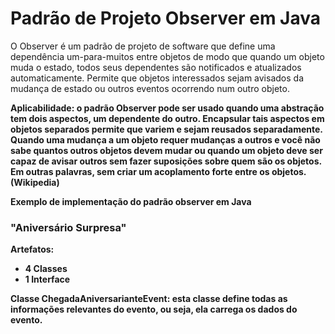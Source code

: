 <h1>Padrão de Projeto Observer em Java</h1>
<p>O Observer é um padrão de projeto de software que define uma dependência um-para-muitos entre objetos de modo que quando um objeto muda o estado, todos seus dependentes são notificados e atualizados automaticamente. Permite que objetos interessados sejam avisados da mudança de estado ou outros eventos ocorrendo num outro objeto.</p>
<p><b>Aplicabilidade:<b> o padrão Observer pode ser usado quando uma abstração tem dois aspectos, um dependente do outro. Encapsular tais aspectos em objetos separados permite que variem e sejam reusados separadamente. Quando uma mudança a um objeto requer mudanças a outros e você não sabe quantos outros objetos devem mudar ou quando um objeto deve ser capaz de avisar outros sem fazer suposições sobre quem são os objetos. Em outras palavras, sem criar um acoplamento forte entre os objetos. (Wikipedia)</p
<h2>Exemplo de implementação do padrão observer em Java</h2>
<h3>"Aniversário Surpresa"</h3>

<b>Artefatos:</b>
<ul>
  <li>4 Classes</li>
  <li>1 Interface</li>
</ul>

<p><b>Classe ChegadaAniversarianteEvent:</b> esta classe define todas as informações relevantes do evento, ou seja, ela carrega os dados do evento.</p>